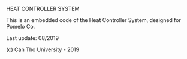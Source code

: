 HEAT CONTROLLER SYSTEM

This is an embedded code of the Heat Controller System, designed for Pomelo Co.

Last update: 08/2019

(c) Can Tho University - 2019
